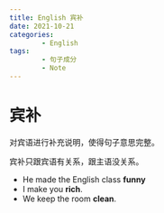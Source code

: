 ```yaml
---
title: English 宾补
date: 2021-10-21
categories:
        - English
tags:
        - 句子成分
        - Note
---
```


# 宾补

对宾语进行补充说明，使得句子意思完整。

宾补只跟宾语有关系，跟主语没关系。

- He made the English class **funny**
- I make you **rich**.
- We keep the room **clean**.
